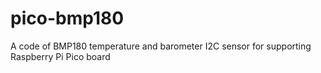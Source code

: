 # pico-bmp180
A code of BMP180 temperature and barometer I2C sensor for supporting Raspberry Pi Pico board 
